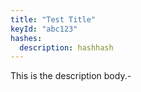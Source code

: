 ```yaml
---
title: "Test Title"
keyId: "abc123"
hashes:
  description: hashhash
---
```


This is the description body.-
